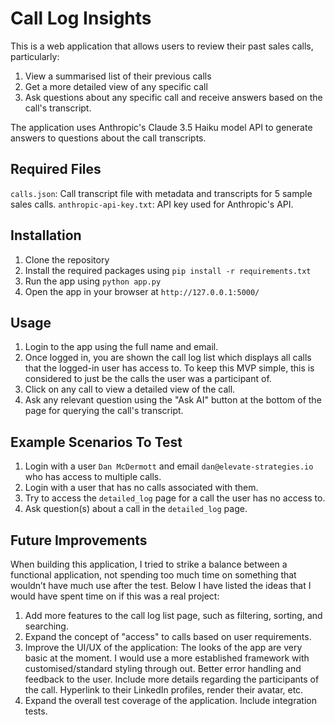 # Call Log Insights

This is a web application that allows users to review their past sales calls, particularly:
1. View a summarised list of their previous calls
2. Get a more detailed view of any specific call
3. Ask questions about any specific call and receive answers based on the call's transcript.

The application uses Anthropic's Claude 3.5 Haiku model API to generate answers to questions about the call transcripts.

## Required Files
`calls.json`: Call transcript file with metadata and transcripts for 5 sample sales calls.
`anthropic-api-key.txt`: API key used for Anthropic's API.

## Installation
1. Clone the repository
2. Install the required packages using `pip install -r requirements.txt`
3. Run the app using `python app.py`
4. Open the app in your browser at `http://127.0.0.1:5000/`

## Usage
1. Login to the app using the full name and email. 
2. Once logged in, you are shown the call log list which displays all calls that the logged-in user has access to. 
   To keep this MVP simple, this is considered to just be the calls the user was a participant of. 
3. Click on any call to view a detailed view of the call. 
4. Ask any relevant question using the "Ask AI" button at the bottom of the page for querying the call's transcript.

## Example Scenarios To Test
1. Login with a user `Dan McDermott` and email `dan@elevate-strategies.io` who has access to multiple calls. 
2. Login with a user that has no calls associated with them.
3. Try to access the `detailed_log` page for a call the user has no access to. 
4. Ask question(s) about a call in the `detailed_log` page.

## Future Improvements
When building this application, I tried to strike a balance between a functional application, 
not spending too much time on something that wouldn’t have much use after the test. 
Below I have listed the ideas that I would have spent time on if this was a real project:
1. Add more features to the call log list page, such as filtering, sorting, and searching.
2. Expand the concept of "access" to calls based on user requirements. 
3. Improve the UI/UX of the application:
   The looks of the app are very basic at the moment. I would use a more established framework with customised/standard styling through out. 
   Better error handling and feedback to the user.
   Include more details regarding the participants of the call. Hyperlink to their LinkedIn profiles, render their avatar, etc. 
4. Expand the overall test coverage of the application. Include integration tests.
